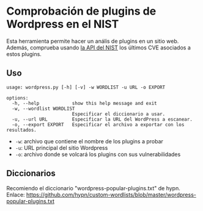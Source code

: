 # Comprobación de plugins de Wordpress en el NIST

Esta herramienta permite hacer un anális de plugins en un sitio web. Además, comprueba usando [la API del NIST](https://nvd.nist.gov/developers/vulnerabilities) los últimos CVE asociados a estos plugins.

## Uso

```
usage: wordpress.py [-h] [-v] -w WORDLIST -u URL -o EXPORT

options:
  -h, --help            show this help message and exit
  -w, --wordlist WORDLIST
                        Especificar el diccionario a usar.
  -u, --url URL         Especificar la URL del WordPress a escanear.
  -o, --export EXPORT   Especificar el archivo a exportar con los resultados.
```
* `-w`: archivo que contiene el nombre de los plugins a probar
* `-u`: URL principal del sitio Wordpress
* `-o`: archivo donde se volcará los plugins con sus vulnerabilidades

## Diccionarios

Recomiendo el diccionario "wordpress-popular-plugins.txt" de hypn. Enlace: https://github.com/hypn/custom-wordlists/blob/master/wordpress-popular-plugins.txt
